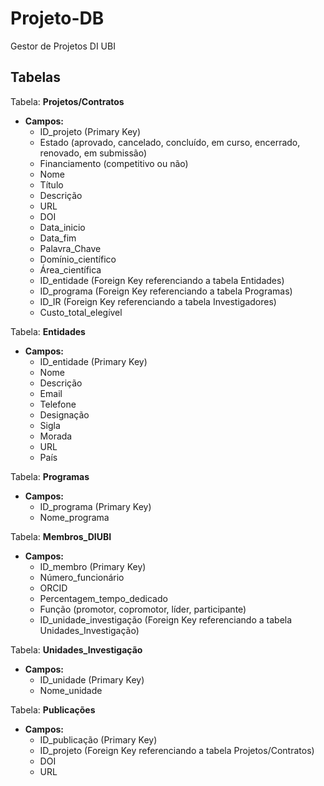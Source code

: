 # Projeto-DB
Gestor de Projetos DI UBI

## Tabelas 

Tabela: **Projetos/Contratos**
   - **Campos:**
     - ID_projeto (Primary Key)
     - Estado (aprovado, cancelado, concluído, em curso, encerrado, renovado, em submissão)
     - Financiamento (competitivo ou não)
     - Nome
     - Título
     - Descrição
     - URL
     - DOI
     - Data_inicio
     - Data_fim
     - Palavra_Chave
     - Domínio_científico
     - Área_científica
     - ID_entidade (Foreign Key referenciando a tabela Entidades)
     - ID_programa (Foreign Key referenciando a tabela Programas)
     - ID_IR (Foreign Key referenciando a tabela Investigadores)
     - Custo_total_elegível

Tabela: **Entidades**
   - **Campos:**
     - ID_entidade (Primary Key)
     - Nome
     - Descrição
     - Email
     - Telefone
     - Designação
     - Sigla
     - Morada
     - URL
     - País

Tabela: **Programas**
   - **Campos:**
     - ID_programa (Primary Key)
     - Nome_programa

Tabela: **Membros_DIUBI**
   - **Campos:**
     - ID_membro (Primary Key)
     - Número_funcionário
     - ORCID
     - Percentagem_tempo_dedicado
     - Função (promotor, copromotor, líder, participante)
     - ID_unidade_investigação (Foreign Key referenciando a tabela Unidades_Investigação)

Tabela: **Unidades_Investigação**
   - **Campos:**
     - ID_unidade (Primary Key)
     - Nome_unidade

Tabela: **Publicações**
   - **Campos:**
     - ID_publicação (Primary Key)
     - ID_projeto (Foreign Key referenciando a tabela Projetos/Contratos)
     - DOI
     - URL
